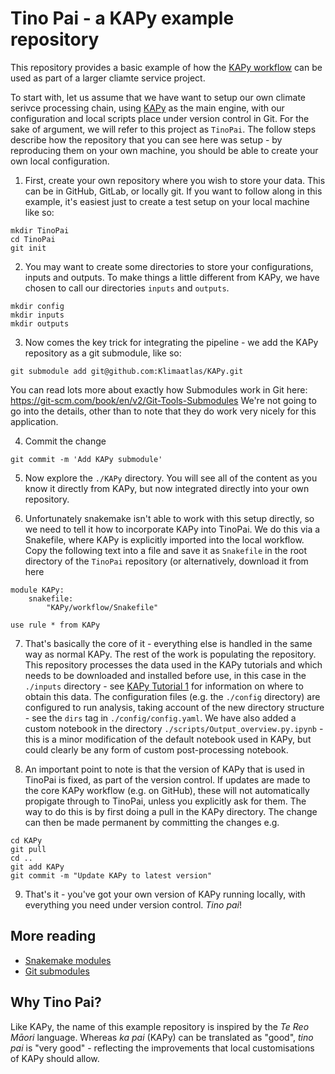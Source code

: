 # Tino Pai - a KAPy example repository

This repository provides a basic example of how the [KAPy workflow](https://github.com/Klimaatlas/KAPy/) can be used as part of a larger cliamte service project. 

To start with, let us assume that we have want to setup our own climate serivce processing chain, using [KAPy](https://github.com/Klimaatlas/KAPy/) as the main engine, with our configuration and local scripts place under version control in Git. For the sake of argument, we will refer to this project as `TinoPai`. The follow steps describe how the repository that you can see here was setup - by reproducing them on your own machine, you should be able to create your own local configuration.

1. First, create your own repository where you wish to store your data. This can be in GitHub, GitLab, or locally git. If you want to follow along in this example, it's easiest just to create a test setup on your local machine like so:

```
mkdir TinoPai
cd TinoPai
git init
```
2. You may want to create some directories to store your configurations, inputs and outputs. To make things a little different from KAPy, we have chosen to call our directories `inputs` and `outputs`.
```
mkdir config
mkdir inputs
mkdir outputs
```
3. Now comes the key trick for integrating the pipeline - we add the KAPy repository as a git submodule, like so:
```
git submodule add git@github.com:Klimaatlas/KAPy.git
```
You can read lots more about exactly how Submodules work in Git here: https://git-scm.com/book/en/v2/Git-Tools-Submodules We're not going to go into the details, other than to note that they do work very nicely for this application.

4. Commit the change
```
git commit -m 'Add KAPy submodule'
```
5. Now explore the `./KAPy` directory. You will see all of the content as you know it directly from KAPy, but now integrated directly into your own repository.

6. Unfortunately snakemake isn't able to work with this setup directly, so we need to tell it how to incorporate KAPy into TinoPai. We do this via a Snakefile, where KAPy is explicitly imported into the local workflow. Copy the following text into a file and save it as `Snakefile` in the root directory of the `TinoPai` repository (or alternatively, download it from here

```Snakemake
module KAPy:
    snakefile:
        "KAPy/workflow/Snakefile"

use rule * from KAPy 
```

7. That's basically the core of it - everything else is handled in the same way as normal KAPy. The rest of the work is populating the repository. This repository processes the data used in the KAPy tutorials and which needs to be downloaded and installed before use, in this case in the `./inputs` directory - see [KAPy Tutorial 1](https://github.com/Klimaatlas/KAPy/blob/main/docs/tutorials/Tutorial01.md) for information on where to obtain this data. The configuration files (e.g. the `./config` directory) are configured to run analysis, taking account of the new directory structure - see the `dirs` tag in `./config/config.yaml`. We have also added a custom notebook in the directory `./scripts/Output_overview.py.ipynb` - this is a minor modification of the default notebook used in KAPy, but could clearly be any form of custom post-processing notebook.

8. An important point to note is that the version of KAPy that is used in TinoPai is fixed, as part of the version control. If updates are made to the core KAPy workflow (e.g. on GitHub), these will not automatically propigate through to TinoPai, unless you explicitly ask for them. The way to do this is by first doing a pull in the KAPy directory. The change can then be made permanent by committing the changes e.g.
```
cd KAPy
git pull
cd ..
git add KAPy
git commit -m "Update KAPy to latest version"
```

9. That's it - you've got your own version of KAPy running locally, with everything you need under version control. *Tino pai*!


## More reading
* [Snakemake modules](https://snakemake.readthedocs.io/en/stable/snakefiles/modularization.html#modules)
* [Git submodules](https://git-scm.com/book/en/v2/Git-Tools-Submodules)

## Why Tino Pai?
Like KAPy, the name of this example repository is inspired by the *Te Reo Māori* language. Whereas *ka pai* (KAPy) can be translated as "good", *tino pai* is "very good" - reflecting the improvements that local customisations of KAPy should allow.
